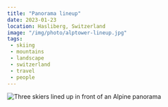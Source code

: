 ```yaml
---
title: "Panorama lineup"
date: 2023-01-23
location: Hasliberg, Switzerland
image: "/img/photo/alptower-lineup.jpg"
tags:
 - skiing
 - mountains
 - landscape
 - switzerland
 - travel
 - people
---
```


![Three skiers lined up in front of an Alpine panorama](/img/photo/alptower-lineup.jpg)
